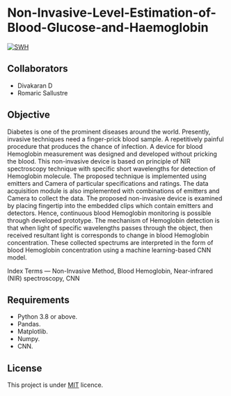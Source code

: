 # Non-Invasive-Level-Estimation-of-Blood-Glucose-and-Haemoglobin

[![SWH](https://archive.softwareheritage.org/badge/swh:1:dir:3153639b86d45365c3bac5df1fe357057555be7d/)][def]


## Collaborators
- Divakaran D
- Romaric Sallustre

## Objective
Diabetes is one of the prominent diseases around the world. Presently, invasive techniques need a finger-prick blood sample. A repetitively painful procedure that produces the chance of infection. A device for blood Hemoglobin measurement was designed and developed without pricking the blood. This non-invasive device is based on principle of NIR spectroscopy technique with specific short wavelengths for detection of Hemoglobin molecule. The proposed technique is implemented using emitters and Camera of particular specifications and ratings. The data acquisition module is also implemented with combinations of emitters and Camera to collect the data. The proposed non-invasive device is examined by placing fingertip into the embedded clips which contain emitters and detectors. Hence, continuous blood Hemoglobin monitoring is possible through developed prototype. The mechanism of Hemoglobin detection is that when light of specific wavelengths passes through the object, then received resultant light is corresponds to change in blood Hemoglobin concentration. These collected spectrums are interpreted in the form of blood Hemoglobin concentration using a machine learning-based CNN model.

Index Terms — Non-Invasive Method, Blood Hemoglobin, Near-infrared (NIR) spectroscopy, CNN

## Requirements
- Python 3.8 or above.
- Pandas.
- Matplotlib. 
- Numpy.
- CNN.

## License
This project is under <a href="https://github.com/Romaric1331/Non-Invasive-Level-Estimation-of-Blood-Glucose-and-Haemoglobin/blob/main/LICENSE">MIT</a> licence.

[def]: https://archive.softwareheritage.org/swh:1:dir:3153639b86d45365c3bac5df1fe357057555be7d;origin=https://github.com/Romaric1331/Non-Invasive-Level-Estimation-of-Blood-Glucose-and-Haemoglobin;visit=swh:1:snp:5c39d91fc3e28e4acd09d3893281b3e6b2fc6c31;anchor=swh:1:rev:3d9e5c7cd0d9cf960307a7815d4481525890734c
[def2]: https://archive.softwareheritage.org/swh:1:dir:3153639b86d45365c3bac5df1fe357057555be7d;origin=https://github.com/Romaric1331/Non-Invasive-Level-Estimation-of-Blood-Glucose-and-Haemoglobin;visit=swh:1:snp:5c39d91fc3e28e4acd09d3893281b3e6b2fc6c31;anchor=swh:1:rev:3d9e5c7cd0d9cf960307a7815d4481525890734c